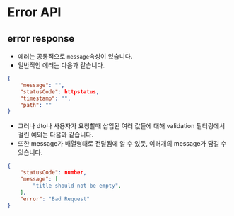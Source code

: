 # Error API

## error response

- 에러는 공통적으로 `message`속성이 있습니다.
- 일반적인 에러는 다음과 같습니다.

```json
{
    "message": "",
    "statusCode": httpstatus,
    "timestamp": "",
    "path": ""
}
```

- 그러나 dto나 사용자가 요청할때 삽입된 여러 값들에 대해 validation 필터링에서 걸린 예외는 다음과 같습니다.
- 또한 message가 배열형태로 전달됨에 알 수 있듯, 여러개의 message가 담길 수 있습니다.

```json
{
	"statusCode": number,
	"message": [
		"title should not be empty",
	],
	"error": "Bad Request"
}
```
